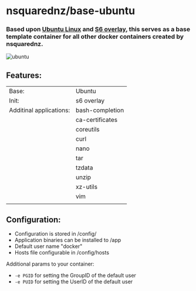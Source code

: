 # nsquarednz/base-ubuntu

### Based upon [Ubuntu Linux](https://hub.docker.com/_/ubuntu/) and [S6 overlay](https://github.com/just-containers/s6-overlay), this serves as a base template container for all other docker containers created by nsquarednz.

![ubuntu](https://logos-download.com/wp-content/uploads/2016/02/Ubuntu_logo.png)


## Features:

|                          |                          |
| ------------------------ | ------------------------ |
| Base:                    | Ubuntu                   |
| Init:                    | s6 overlay               |
| Additinal applications:  | bash-completion          |
|                          | ca-certificates          |
|                          | coreutils                |
|                          | curl                     |
|                          | nano                     |
|                          | tar                      |
|                          | tzdata                   |
|                          | unzip                    |
|                          | xz-utils                 |
|                          | vim                      |
|                          |                          |


## Configuration:

* Configuration is stored in /config/
* Application binaries can be installed to /app
* Default user name "docker"
* Hosts file configurable in /config/hosts

Additional params to your container:
* `-e PGID` for setting the GroupID of the default user
* `-e PUID` for setting the UserID of the default user
